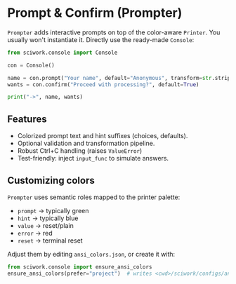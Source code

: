 # Prompt & Confirm (Prompter)

`Prompter` adds interactive prompts on top of the color-aware `Printer`.
You usually won't instantiate it. Directly use the ready-made `Console`:

```python
from sciwork.console import Console

con = Console()

name = con.prompt("Your name", default="Anonymous", transform=str.strip)
wants = con.confirm("Proceed with processing?", default=True)

print("->", name, wants)
```

## Features
- Colorized prompt text and hint suffixes (choices, defaults).
- Optional validation and transformation pipeline.
- Robust Ctrl+C handling (raises `ValueError`)
- Test-friendly: inject `input_func` to simulate answers.

## Customizing colors
`Prompter` uses semantic roles mapped to the printer palette:
- `prompt` → typically green
- `hint` → typically blue
- `value` → reset/plain
- `error` → red
- `reset` → terminal reset

Adjust them by editing `ansi_colors.json`, or create it with:
```python
from sciwork.console import ensure_ansi_colors
ensure_ansi_colors(prefer="project")  # writes <cwd>/sciwork/configs/ansi_colors.json
```
